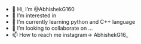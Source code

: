 - 👋 Hi, I’m @AbhishekG160
- 👀 I’m interested in 
- 🌱 I’m currently learning python and C++ language
- 💞️ I’m looking to collaborate on ...
- 📫 How to reach me instagram-> AbhishekG16_

<!---
AbhishekG160/AbhishekG160 is a ✨ special ✨ repository because its `README.md` (this file) appears on your GitHub profile.
You can click the Preview link to take a look at your changes.
--->
